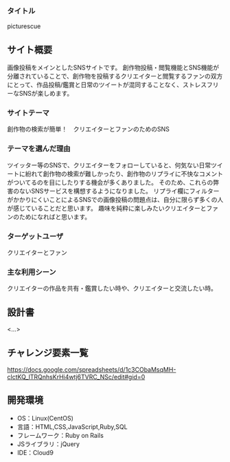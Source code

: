 ### タイトル
picturescue

## サイト概要
画像投稿をメインとしたSNSサイトです。
創作物投稿・閲覧機能とSNS機能が分離されていることで、創作物を投稿するクリエイターと閲覧するファンの双方にとって、作品投稿/鑑賞と日常のツイートが混同することなく、ストレスフリーなSNSが楽しめます。

### サイトテーマ
創作物の検索が簡単！　クリエイターとファンのためのSNS

### テーマを選んだ理由
ツイッター等のSNSで、クリエイターをフォローしていると、何気ない日常ツイートに紛れて創作物の検索が難しかったり、創作物のリプライに不快なコメントがついてるのを目にしたりする機会が多くありました。
そのため、これらの弊害のないSNSサービスを構想するようになりました。
リプライ欄にフィルターがかかりにくいことによるSNSでの画像投稿の問題点は、自分に限らず多くの人が感じていることだと思います。
趣味を純粋に楽しみたいクリエイターとファンのためになればと思います。


### ターゲットユーザ
クリエイターとファン

### 主な利用シーン
クリエイターの作品を共有・鑑賞したい時や、クリエイターと交流したい時。

## 設計書
<...>

## チャレンジ要素一覧
https://docs.google.com/spreadsheets/d/1c3CObaMsqMH-clctKQ_lTRQnhsKrHi4wtj6TVRC_NSc/edit#gid=0

## 開発環境
- OS：Linux(CentOS)
- 言語：HTML,CSS,JavaScript,Ruby,SQL
- フレームワーク：Ruby on Rails
- JSライブラリ：jQuery
- IDE：Cloud9

